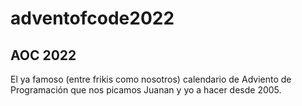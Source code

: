 # adventofcode2022

## AOC 2022

El ya famoso (entre frikis como nosotros) calendario de Adviento de Programación que nos picamos Juanan y yo a hacer desde 2005.
